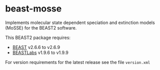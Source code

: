 # beast-mosse
Implements molecular state dependent speciation and extinction models (MoSSE) for the BEAST2 software.   

This BEAST2 package requires: 
* [BEAST](https://github.com/compevol/beast2) v2.6.6 to v2.6.9
* [BEASTLabs](https://github.com/BEAST2-Dev/BEASTLabs) v1.9.6 to v1.9.9

For version requirements for the latest release see the file `version.xml`

